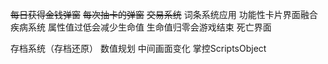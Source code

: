 ~~每日获得金钱弹窗~~
~~每次抽卡的弹窗~~
~~交易系统~~
词条系统应用
功能性卡片界面融合
疾病系统
属性值过低会减少生命值
生命值归零会游戏结束
死亡界面

存档系统（存档还原）
数值规划
中间画面变化
掌控ScriptsObject

